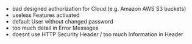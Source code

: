 
- bad designed authorization for Cloud (e.g. Amazon AWS S3 buckets)
- useless Features activated
- default User without changed password
- too much detail in Error Messages
- doesnt use HTTP Security Header / too much Information in Header